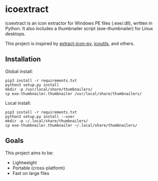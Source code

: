 # icoextract

icoextract is an icon extractor for Windows PE files (.exe/.dll), written in Python. It also includes a thumbnailer script (exe-thumbnailer) for Linux desktops.

This project is inspired by [extract-icon-py](https://github.com/firodj/extract-icon-py), [icoutils](https://www.nongnu.org/icoutils/), and others.

## Installation

Global install:

```
pip3 install -r requirements.txt
python3 setup.py install
mkdir -p /usr/local/share/thumbnailers/
cp exe-thumbnailer.thumbnailer /usr/local/share/thumbnailers/
```

Local install:

```
pip3 install -r requirements.txt
python3 setup.py install --user
mkdir -p ~/.local/share/thumbnailers/
cp exe-thumbnailer.thumbnailer ~/.local/share/thumbnailers/
```

## Goals

This project aims to be:

- Lightweight
- Portable (cross-platform)
- Fast on large files

